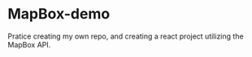 # MapBox-demo

Pratice creating my own repo, and creating a react project utilizing the MapBox API.
